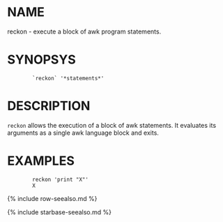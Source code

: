 
NAME
====

reckon - execute a block of awk program statements.


SYNOPSYS
========

```
        `reckon` '*statements*'
```

DESCRIPTION
===========

`reckon` allows the execution of a block of awk statements.  It evaluates its
arguments as a single awk language block and exits.

EXAMPLES
========

```
        reckon 'print "X"'
        X
```


{% include row-seealso.md %}

{% include starbase-seealso.md %}

